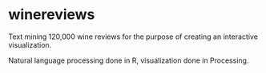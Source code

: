 # winereviews
Text mining 120,000 wine reviews for the purpose of creating an interactive visualization. 

Natural language processing done in R, visualization done in Processing.
